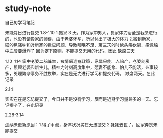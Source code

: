 # study-note
自己的学习笔记

未能每日进行提交
1.8-1.10
1.搬家 3 天，作为家中男人，搬家体力活全是我来进行的，也没有请搬家的师傅，由于老婆怀孕，所以付出了极大的体力
2.搬到新家，猫的尿骚味和对新家的适应问题，导致睡眠不足，第三天的时候头痛欲裂，感觉脑中血管要爆炸了
因为定下原则，不能提交无用的代码，因此 缺席三天

1.13-1.14
家中老婆二胎降生，疫情后遗症政策，家属只能一人陪产，老婆剖腹产，照顾老婆和新生儿，精神力时刻高度集中，恐妻不能愈、怕儿不能活，杂事较多，处理繁杂事务不胜枚举，实在是无力进行学习和提交代码。
缺席两天。在此记录

2.14 

实实在在是忘记提交了，今日并不是没有学习，反而是近期学习量最多的一天。忘记提交了，在此记录

2.28-3.14

连续未更新原因：1.得了甲流，身体状况实在无法提交 2.姥姥去世了，回家奔丧未能提交
